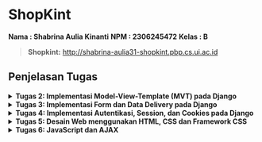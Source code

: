 # ShopKint

**Nama : Shabrina Aulia Kinanti**
**NPM : 2306245472**
**Kelas : B**
> **Shopkint:** http://shabrina-aulia31-shopkint.pbp.cs.ui.ac.id

## **Penjelasan Tugas**
<details>
<summary> <b> Tugas 2: Implementasi Model-View-Template (MVT) pada Django </b> </summary>

## **Checklist Tugas**
* ### Membuat proyek django baru
1. Membuat direktori baru yang bernama shopkint lalu jalankan virtual environment yang ditandai dengan (env)
2. Pada direktori shopkint buat file baru bertama `requirments.txt` dan tambahkan dependencies (komponen atau modul agar perangkat lunaknya berfungsi, termasuk library, framework dan package) yang berisi 

```
django
gunicorn
whitenoise
psycopg2-binary
requests
urllib3
```
3. Intalasi terhadap dependencies dengan `pip install -r requirements.txt`
4. Buat proyek baru dengan tulisan `django-admin startproject shopkint .` di terminal direktori yang tadi
5. Django berhasil dibuat

* ### Membuat aplikasi dengan nama main pada proyek shopkint
1. Membuat repositori baru di github
2. Membuat branch utama baru dengan tulisan `git branch -M main` di terminal direktori
3. Tulis `git remote add origin https://github.com/shabrinaulia/shopkint.git` di terminal untuk menghubungkan repositori lokal dengan repositori di GitHub
4. Lakukan `git push -u origin main.` untuk menyimpan ke github
5. Jalankan perintah python manage.py startapp main di terminal. Folder main akan terbuat sebagai branch dari folder utama
6. Tambahkan main di variabel `INSTALLED_APPS` pada file `setting.py` di direkotori utama

* ### Melakukan routing pada proyek agar dapat menjalankan aplikasi main
1. Membuat file `urls.py` di folder main, lalu isi dengan 
```
from django.urls import path
from main.views import show_main

app_name = `main`

urlpatterns = [
    path(`, show_main, name=`show_main`),
]
```
2. Buka file urls.py pada folder shopkint lalu impor fungsi include dari django.urls
```
from django.contrib import admin
from django.urls import path, include

urlpatterns = [
    path(`, include(`main.urls`)),
]
```

* ### Membuat model pada aplikasi main
1. Pada `models.py` di main saya mengubah attribute dan datatypenya serta limitasi penulisan data typenya sesuai dengan ketentuan tugas
``` 
from django.db import models

class MoodEntry(models.Model):
    name = models.CharField(max_length=255)
    price = models.IntegerField()
    description = models.TextField()
    rating = models.IntegerField()
```
2. Jalankan `python manage.py makemigrations` untuk memberikan migrasi pada model data lalu lakukan `python manage.py migrate` untuk mengaplikasikan perubahan model ke basis data

* ### Membuat sebuah fungsi pada views.py 
1. Tambahkan import render pada file `views.py` di folder main
2. Menambahkan fungsi show_main dibawah impor untuk mengatur permintaan HTTP dan mengembalikan tampilan yang sesuai
3. Isi fungsinya dengan `context` yaitu dictionary yg berisi data
```
from django.shortcuts import render

# Create your views here.
def show_main(request):
    context = {
        `name` : `Liptint`,
        `price`: `600.000`,
        `description`: `NEW Liptint with high formula`,
        `rating` : `4.5/5.0`
    }

    return render(request, "main.html", context)
```
4. Return dengan format `return render(request, "main.html", context)`

* ### Membuat sebuah routing pada urls.py aplikasi main untuk memetakan fungsi yang telah dibuat pada views.py
1. Tulis code di file `urls.py` di folder main
```app_name = 'main'

urlpatterns = [
    path('', show_main, name='show_main'),
]
```
2. Buka file `urls.py` di folder shopkint tambahkan `from django.urls import path, include`
3. Pada variabel urlpatterns isi dengan  `path('', include('main.urls')),`

* ### Melakukan deployment ke PWS terhadap aplikasi yang sudah dibuat sehingga nantinya dapat diakses oleh teman-temanmu melalui Internet.
1. Buat project baru di PWS
2. Pada settings.py di folder shopkint pada variabel `ALLOWED_HOSTS` tambahkan `shabrina-aulia31-shopkint2.pbp.cs.ui.ac.id` 
3. Lakukan `git add, commit, push` ke github
4. Jalankan `git branch -M main`
5. Lalu jalankan `git push pws main:master`
6. Tunggu build lalu selesai

* ### Membuat sebuah README.md yang berisi tautan menuju aplikasi PWS yang sudah di-deploy, serta jawaban dari beberapa pertanyaan berikut.
1. Buat file `README.md` 
2. Masukin link PWS
3. Jawab pertanyaannya

## **Bagan Request Client ke Web Aplikasi Django dan Responnya** 
![Bagan](images/bagan.jpeg)
Ketika Client (Browser/User) mengirimkan permintaan HTTP ke server, server tersebut memprosesnya dengan melakukan pemetaan URL melalui file urls.py. Setelah URL yang diminta ditemukan dan dipetakan, fungsi yang relevan dalam views.py dipanggil sesuai dengan permintaan URL tersebut. Fungsi tersebut kemudian mengembalikan respons HTTP dalam bentuk halaman HTML. Lalu, views.py akan mengambil data yang diperlukan dari models.py, lalu menyajikannya menggunakan template.


## **Fungsi Git dalam Pengembangan Perangkat Lunak**
Git adalah sistem kontrol versi yang digunakan untuk melacak perubahan dalam kode selama pengembangan perangkat lunak. Fungsinya yaitu 
menyimpan versi kode sebelumnya sehingga bisa kembali ke versi sebelumnya jika diperlukan, memungkinkan pengembang bekerja bersama pada
proyek yang sama tanpa konflik melalui fitur branching dan merging, memberikan penyimpanan aman bagi kode di repository, biasanya secara
remote.

## **Alasan Django Dijadikan Permulaan Pembelajaran Pengembangan Perangkat Lunak**
1. banyak fitur bawaan sehingga pengguna tidak perlu mencari atau mengkonfigurasi banyak library eksternal buat mendapatkan fitur" umum.
2. Memudahkan pengelolaan database tanpa perlu menulis SQL secara manual.
3. Memiliki komunitas yang besar dan aktif sehingga mudah untuk mencari bantuan untuk masalah para pengguna.

## **Mengapa Model pada Django Disebut sebagai ORM?**
Model pada Django disebut ORM karena memungkinkan pengembang 
berinteraksi dengan database menggunakan objek Python, bukan 
query SQL langsung. Setiap model merepresentasikan tabel dalam 
database, dan ORM dapat melakukan operasi database seperti query, 
insert, update, dan delete dengan metode python.
</details>

<details>
<summary> <b> Tugas 3: Implementasi Form dan Data Delivery pada Django </b> </summary>

## **Checklist Tugas**
## **Mengapa kita memerlukan data delivery dalam pengimplementasian sebuah platform?**
Data delivery merupakan proses pengiriman data antar berbagai 
komponen sistem, baik antar server, antar aplikasi, maupun antara 
klien dan server. Data delivery menjadi esensial karena tanpa 
proses ini, komunikasi antara komponen-komponen dalam arsitektur 
sistem tidak dapat berlangsung dengan baik. Alasan kita 
memerlukan data delivery adalah:
1. Interoperabilitas: Berbagai layanan dan aplikasi perlu saling 
berbagi data untuk berfungsi dengan baik. Misalnya, API yang 
menghubungkan frontend dengan backend atau aplikasi yang 
berkomunikasi dengan layanan eksternal.
2. Akses Data: Data yang dihasilkan atau diminta oleh pengguna 
perlu dikirimkan dari server ke client atau sebaliknya untuk 
menyediakan informasi yang dibutuhkan, seperti hasil pencarian, 
produk yang ditampilkan, dll.
3. Scalability: Dalam arsitektur microservices, data delivery 
memungkinkan berbagai komponen bekerja secara terpisah dan 
i-host pada server yang berbeda, yang meningkatkan skalabilitas 
aplikasi.
4. Sinkronisasi Data: Data delivery memungkinkan sinkronisasi 
antara database, aplikasi, atau pengguna untuk memastikan data 
yang dilihat atau diubah konsisten di seluruh platform.

## **Manakah yang lebih baik antara XML dan JSON? Mengapa JSON lebih populer dibandingkan XML?**
JSON umumnya dianggap lebih baik dalam konteks pertukaran data ringan, aplikasi web modern, dan API, terutama karena kesederhanaan, kecepatan, dan efisiensinya. XML tetap relevan untuk skenario yang memerlukan struktur data yang lebih kompleks dan validasi data yang ketat. Namun, untuk sebagian besar aplikasi berbasis web dan komunikasi data antara klien dan server, JSON lebih populer dan sering menjadi pilihan utama karena kemudahannya dalam penggunaan dan performa yang lebih cepat.

## **Jelaskan fungsi dari method is_valid() pada form Django dan mengapa kita membutuhkan method tersebut?**
Method `is_valid()` dalam Django digunakan untuk memeriksa apakah data yang dimasukkan ke dalam form sudah valid sesuai dengan aturan yang telah ditetapkan dalam form tersebut. Method ini penting karena memastikan bahwa data yang diterima sesuai dengan tipe dan format yang diharapkan, serta menangani kesalahan input pengguna dengan menyimpan data yang valid di `cleaned_data` dan memberikan pesan kesalahan pada atribut errors jika ada input yang tidak sesuai. Penggunaan `is_valid()` sangat krusial untuk mencegah bug dan error dalam aplikasi, menjaga keamanan dari serangan seperti injection atau XSS, serta memberikan pengalaman pengguna yang lebih baik dengan memberikan umpan balik atas kesalahan input. Validasi ini juga membantu memastikan bahwa hanya data yang valid dan aman yang diproses lebih lanjut oleh aplikasi.

## **Mengapa kita membutuhkan csrf_token saat membuat form di Django? Apa yang dapat terjadi jika kita tidak menambahkan csrf_token pada form Django? Bagaimana hal tersebut dapat dimanfaatkan oleh penyerang?**
`{% csrf_token %}` adalah token yang berfungsi sebagai security. Token ini di-generate secara otomatis oleh Django untuk mencegah serangan berbahaya. Kita membutuhkan `csrf_token` saat membuat form di Django untuk melindungi aplikasi dari serangan Cross-Site Request Forgery (CSRF), di mana penyerang mencoba melakukan tindakan berbahaya atas nama pengguna tanpa sepengetahuan mereka.Jika kita tidak menambahkan `csrf_token`, aplikasi akan rentan terhadap serangan CSRF, memungkinkan penyerang mengirimkan permintaan atas nama pengguna yang telah login, seperti mengubah data atau melakukan transaksi berbahaya, tanpa terdeteksi sebagai tindakan ilegal oleh server. Token ini penting untuk menjaga keamanan dan integritas aplikasi Django.

## **Jelaskan bagaimana cara kamu mengimplementasikan checklist di atas secara step-by-step (bukan hanya sekadar mengikuti tutorial).**
* ### Pembuatan Form dan Validasi dengan is_valid()
1. Buat file baru `forms.py` lalu tambahkan code untuk membuat struktur form product
```
from django.forms import ModelForm
from main.models import ProductEntry

class ProductEntryForm(ModelForm):
    class Meta:
        model = ProductEntry
        fields = ["product_name", "price", "description", "rating"]
```
2. Pada file `views.py` di folder main tambahkan 
```
from django.shortcuts import render, redirect
from main.forms import ProductEntryForm
from main.models import ProductEntry
```
lalu buat fungsi baru bernama `create_product_entry` yang menerima request, tambahkan code ini 
```
def create_product_entry(request):
    form = MoodEntryForm(request.POST or None)

    if form.is_valid() and request.method == "POST":
        form.save()
        return redirect('main:show_main')

    context = {'form': form}
    return render(request, "create_product_entry.html", context)
```
3. Sesuaikan fungsi `show_main` di `views.py` menjadi
```
def show_main(request):
    mood_entries = MoodEntry.objects.all()
    context = {
        'name': 'Shabrina Aulia Kinanti',
        'npm' : '2306245472',
        'class': 'PBP B',
        'mood_entries': mood_entries
    }

    return render(request, "main.html", context)
```
4. Pada file `urls.py` saya menambahkan `from main.views import show_main, create_product_entry` lalu menambahkan path url di file `urls.py` bagian urlpatterns `path('create-product-entry', create_product_entry, name='create_product_entry'),`
5. Buat file HTML di bagian folder templates dengan nama `create_product_entry.html` berisi
```
{% extends 'base.html' %} 
{% block content %}
<h1>Add New Product Entry</h1>

<form method="POST">
  {% csrf_token %}
  <table>
    {{ form.as_table }}
    <tr>
      <td></td>
      <td>
        <input type="submit" value="Add New Product" />
      </td>
    </tr>
  </table>
</form>

{% endblock %}
```
6. Tambahkan code dibawah ini pada `main.html`serta tombol "Add New Product Entry" yang akan balik ke halaman form
```
{% if not product_entries %}
<p>Belum ada data mengenai produk yang dijual.</p>
{% else %}
<table>
  <tr>
    <th>Product Name</th>
    <th>Price</th>
    <th>Description</th>
    <th>Rating</th>
  </tr>

  {% comment %} Berikut cara memperlihatkan data produk di bawah baris ini 
  {% endcomment %} 
  {% for product_entry in product_entries %}
  <tr>
    <td>{{product_entry.product_name}}</td>
    <td>{{product_entry.price}}</td>
    <td>{{product_entry.description}}</td>
    <td>{{product_entry.rating}}</td>
  </tr>
  {% endfor %}
</table>
{% endif %}

<br />

<a href="{% url 'main:create_product_entry' %}">
  <button>Add New Product</button>
</a>
{% endblock content %}
```

* ### Menambahkan 4 fungsi views baru untuk melihat objek yang sudah ditambahkan dalam format XML, JSON, XML by ID, dan JSON by ID.
Menagembalikan Data dalam Bentuk XML dan JSOON
1. Buka file `views.py` lalu tambahkan
```
from django.http import HttpResponse
from django.core import serializers
```
2. Menambahkan fungsi `show_xml` yang akan mengembalikan `HttpResponse` berisi data yang sudah menjadi XML
```
def show_xml(request):
    data = ProductEntry.objects.all()
    return HttpResponse(serializers.serialize("xml", data), content_type="application/xml")
```
Lalu tambahkan fungsi `show_json` yang akan mengembalikan
`HttpResponse` berisi data yang sudah menjadi JSON
```
def show_json(request):
    data = ProductEntry.objects.all()
    return HttpResponse(serializers.serialize("json", data), content_type="application/json")
```

Mengembalikan Data dalam Bentuk XML dan JSON Berdasarkan ID
1. Pada file `views.py` tambahkan fungsi `show_xml_by_id`yang akan mengembalikan `HttpResponse` berisi data yang sudah menjadi XML berdasarkan ID
```
def show_xml_by_id(request, id):
    data = ProductEntry.objects.filter(pk=id)
    return HttpResponse(serializers.serialize("xml", data), content_type="application/xml")
```
Lalu tambahkan fungsi `show_json_by_id`yang akan mengembalikan `HttpResponse` berisi data yang sudah menjadi JSON berdasarkan ID
```
def show_json_by_id(request, id):
    data = ProductEntry.objects.filter(pk=id)
    return HttpResponse(serializers.serialize("json", data), content_type="application/json")
```
* ### Membuat Routing URL pada Masing-Masing Views yang Telah Ditambahkan
1. Membuat routing URL setiap path di dalam `urlpatterns` menghubungkan URL yang spesifik dengan fungsi view tertentu sehingga bisa ditampilkan dalam format yang diminta (XML atau JSON) di `urls.py` yang berisi :
```
from django.urls import path
from main.views import show_main, create_product_entry, show_xml, show_json, show_xml_by_id, show_json_by_id

app_name = 'main'

urlpatterns = [
    path('', show_main, name='show_main'),
    path('create-product-entry', create_product_entry, name='create_product_entry'),
    path('xml/', show_xml, name='show_xml'),
    path('json/', show_json, name='show_json'),
    path('xml/<str:id>/', show_xml_by_id, name='show_xml_by_id'),
    path('json/<str:id>/', show_json_by_id, name='show_json_by_id'),
]
```
2. Jalanakan proyek dengan `python manage.py runserver` lalu buka `http://localhost:8000/xml/[id]/` atau json untuk melihat proyek yang sudah dibuat

## **Screenshot Hasil Akses URL pada Postman** 
1. XML
![xml](images/xml.png)
2. JSON
![json](images/json.png)
3. XML by ID
![xml](images/xml[id].png)
4. JSON by ID
![json](images/json[id].png)

</details>

<details>
<summary> <b> Tugas 4: Implementasi Autentikasi, Session, dan Cookies pada Django </b> </summary>

## **Checklist Tugas**
## **Apa perbedaan antara HttpResponseRedirect() dan redirect()**
HttpResponseRedirect() adalah sebuah kelas yang digunakan untuk melakukan redirect secara manual ke URL tertentu. redirect() adalah shortcut yang lebih mudah digunakan, karena bisa menerima URL, nama view, atau objek sebagai argumen.

## **Jelaskan cara kerja penghubungan model Product dengan User!**
Model Product memiliki ForeignKey yang menghubungkannya dengan model User, memungkinkan setiap produk untuk dimiliki oleh satu pengguna. Dengan ini, produk bisa ditautkan secara spesifik kepada pengguna yang terdaftar di aplikasi.

## **Apa perbedaan antara authentication dan authorization, apakah yang dilakukan saat pengguna login? Jelaskan bagaimana Django mengimplementasikan kedua konsep tersebut.**
Authentication adalah proses memverifikasi identitas pengguna (contohnya, memeriksa apakah username dan password benar). Authorization adalah proses menentukan apakah pengguna yang sudah di-authenticate memiliki izin untuk mengakses sumber daya tertentu. Saat pengguna login, yang dilakukan adalah authentication, yaitu memastikan pengguna terdaftar dengan kredensial yang benar. Django menggunakan middleware untuk mengelola session dan cookies guna mengingat status login pengguna.

## **Bagaimana Django mengingat pengguna yang telah login? Jelaskan kegunaan lain dari cookies dan apakah semua cookies aman digunakan?**
Django mengingat pengguna yang telah login menggunakan session framework, dengan menyimpan session ID unik sebagai cookie di browser pengguna. Cookies juga digunakan untuk menyimpan preferensi pengguna dan melacak aktivitas mereka. Untuk menjaga keamanan, cookies sebaiknya diberi flag HttpOnly dan secure agar tidak mudah diakses oleh skrip atau koneksi yang tidak aman. Penggunaan cookies secara default dapat aman jika developer mengikuti praktik terbaik. Namun, pengunaan cookie juga tetap memilki risiko potensial seperti :
1. Cross-Site Scripting (XSS): Serangan XSS dapat memungkinkan pencurian cookies dari pengguna jika tidak ada validasi input yang baik.
2. Cross-Site Request Forgery (CSRF): Serangan CSRF dapat memungkinkan pihak ketiga untuk membuat request yang berbahaya atas nama pengguna. Django sudah menyertakan perlindungan CSRF secara default.
3. Session Hijacking: Jika cookie tidak dienkripsi dengan baik, sesi pengguna bisa dicuri oleh pihak ketiga.

## **Jelaskan bagaimana cara kamu mengimplementasikan checklist di atas secara step-by-step (bukan hanya sekadar mengikuti tutorial)**
* ### Mengimplementasikan fungsi registrasi, login, dan logout
1. Tambahkan import `UserCreationForm` dan `messages` pada file `views.py` di folder main
```
from django.contrib.auth.forms import UserCreationForm
from django.contrib import messages
```
2. Tambahkan fungsi `register` masih di file yang sama 
```
def register(request):
    form = UserCreationForm()

    if request.method == "POST":
        form = UserCreationForm(request.POST)
        if form.is_valid():
            form.save()
            messages.success(request, 'Your account has been successfully created!')
            return redirect('main:login')
    context = {'form':form}
    return render(request, 'register.html', context)
```
3. Membuat file baru bernama `register.html` di folder main bagian templates yang berisikan
```
def register(request):
    form = UserCreationForm()

    if request.method == "POST":
        form = UserCreationForm(request.POST)
        if form.is_valid():
            form.save()
            messages.success(request, 'Your account has been successfully created!')
            return redirect('main:login')
    context = {'form':form}
    return render(request, 'register.html', context)
```
4. Menambahkan import fungsi register dan juga path urlnya di file `urls.py`
```
from main.views import register
...
 urlpatterns = [
     ...
     path('register/', register, name='register'),
 ]
```

**login**
5. Saya membuat view login_user di `views.py` menggunakan AuthenticationForm dan metode authenticate serta login dari Django
```
from django.contrib.auth.forms import UserCreationForm, AuthenticationForm
from django.contrib.auth import authenticate, login

def login_user(request):
    if request.method == 'POST':
        form = AuthenticationForm(data=request.POST)
        if form.is_valid():
            user = form.get_user()
            login(request, user)
            return redirect('main:show_main')
    else:
        form = AuthenticationForm()
    context = {'form': form}
    return render(request, 'login.html', context)
```
6. Membuat file `login.html` di folder main/templates berisi 
```
{% extends 'base.html' %}

{% block meta %}
<title>Login</title>
{% endblock meta %}

{% block content %}
<div class="login">
  <h1>Login</h1>

  <form method="POST" action="">
    {% csrf_token %}
    <table>
      {{ form.as_table }}
      <tr>
        <td></td>
        <td><input class="btn login_btn" type="submit" value="Login" /></td>
      </tr>
    </table>
  </form>

  {% if messages %}
  <ul>
    {% for message in messages %}
    <li>{{ message }}</li>
    {% endfor %}
  </ul>
  {% endif %} Don't have an account yet?
  <a href="{% url 'main:register' %}">Register Now</a>
</div>

{% endblock content %}
```
7. Menambahkan import di file `urls.py` seperti `from main.views import login_user` dan menambahkan path nya dalam `urlpatterns` serperti `path('login/', login_user, name='login'),`

**logout**
8. Menambahkan import `logout` di `views.py` dengan fungsi logout `from django.contrib.auth import logout` lalu tambahkan fungsi 
``` 
def logout_user(request):
    logout(request)
    return redirect('main:login')
```
9. Tambahkan potongan kode di file `main.html`
```
<a href="{% url 'main:logout' %}">
  <button>Logout</button>
</a>
```
10. Menambahkan import di file `urls.py` seperti `from main.views import logout_user` dan menambahkan path nya dalam `urlpatterns` serperti `path('logout/', logout_user, name='logout'),`

* ### Menghubungkan model Product dengan User
1. Buka file `models.py` terus tambahkan import code `from django.contrib.auth.models import User` llau di class `ProductEntry` tambahin `user = models.ForeignKey(User, on_delete=models.CASCADE)`
2. Lalu tambahkan code ini di fungsi `create_product_entry` di file `views.py`
```
def create_mood_entry(request):
    form = MoodEntryForm(request.POST or None)

    if form.is_valid() and request.method == "POST":
        mood_entry = form.save(commit=False)
        mood_entry.user = request.user
        mood_entry.save()
        return redirect('main:show_main')

    context = {'form': form}
    return render(request, "create_mood_entry.html", context)
```
3. Ubah value dr `product_entries` dan `context` di fungsi `shoe_main` lalu nanti di migrate
```
def show_main(request):
    product_entries = ProductEntry.objects.filter(user=request.user)

    context = {
         'name': request.user.username,
    }
```
4. Lalu seetelah itu tamabahin import os di `settings.py`trs ganti variabel debug nya jadi 
```
PRODUCTION = os.getenv("PRODUCTION", False)
DEBUG = not PRODUCTION
```

* ### Pengelolaan Sesi dengan Cookies
1. Setelah login, saya menambahkan cookie last_login untuk menyimpan data waktu terakhir login. Pada file `views.py` bagian login_user, saya mengubah response untuk menyertakan cookie
```
from django.http import HttpResponseRedirect
import datetime

def login_user(request):
    if request.method == 'POST':
        form = AuthenticationForm(data=request.POST)
        if form.is_valid():
            user = form.get_user()
            login(request, user)
            response = HttpResponseRedirect(reverse("main:show_main"))
            response.set_cookie('last_login', str(datetime.datetime.now()))
            return response
    else:
        form = AuthenticationForm()
    return render(request, 'login.html', {'form': form})
```
2. Di file `views.py` pada bagian `show_main`, saya menambahkan context untuk menampilkan last_login dari cookies
```
def show_main(request):
    context = {
        'name': request.user.username,
        'last_login': request.COOKIES.get('last_login', 'Unknown')
    }
    return render(request, 'main.html', context)
```

* ### Keamanan Cookies
1. Saya memastikan bahwa cookie disetel dengan atribut `HttpOnly` dan `Secure` jika menggunakan HTTPS
```
response.set_cookie('last_login', str(datetime.datetime.now()), httponly=True, secure=True)
```
2. Lalu mengecek untuk memastikan cookie tidak dapat diakses oleh JavaScript dan hanya dikirim melalui koneksi HTTPS.

</details>

<details>
<summary> <b> Tugas 5: Desain Web menggunakan HTML, CSS dan Framework CSS </b> </summary>

## **Jika terdapat beberapa CSS selector untuk suatu elemen HTML, jelaskan urutan prioritas pengambilan CSS selector tersebut!**
1. Inline Style (prioritas tertinggi): CSS yang ditulis langsung pada atribut style di elemen HTML. Contoh : `<p style="color: red;">Teks ini berwarna merah.</p>`
2. ID Selector: Selector yang menggunakan ID dari elemen. Contoh: `#main { color: blue; }`
3. Class Selector, Attribute Selector, dan Pseudo-Class Selector: Selector yang menggunakan class, atribut, atau pseudo-class seperti :hover. Contoh: 
```
.text { font-size: 16px; }
[type="text"] { color: green; }
p:hover { font-weight: bold; }
```
4. Element Selector dan Pseudo-Element Selector: Selector yang hanya menggunakan tag HTML seperti <p>, <div>, atau pseudo-element seperti ::before. Contoh: `p { margin: 20px; }`

## **Mengapa responsive design menjadi konsep yang penting dalam pengembangan aplikasi web? Berikan contoh aplikasi yang sudah dan belum menerapkan responsive design!**
Responsive design adalah konsep dalam pengembangan web yang memastikan bahwa tampilan dan layout situs web dapat menyesuaikan dengan baik pada berbagai ukuran layar dan perangkat, mulai dari desktop hingga perangkat mobile. Responsive design penting karena:
1. Pengalaman Pengguna (User Experience): Pengguna dapat melihat dan mengakses konten dengan nyaman tanpa perlu zoom in/out atau scroll ke samping.
2. SEO (Search Engine Optimization): Google dan mesin pencari lain memprioritaskan situs web yang responsif karena mereka memberikan pengalaman pengguna yang lebih baik.
3. Aksesibilitas: Situs web dapat diakses di berbagai perangkat seperti smartphone, tablet, dan komputer, sehingga meningkatkan jangkauan pengunjung.

Aplikasi yang menerapkan responsive design :
- Google.com: Memiliki tampilan yang konsisten dan mudah digunakan pada semua ukuran layar.
- Medium.com: Mengatur tata letak teks dan gambar agar nyaman dibaca baik di layar kecil maupun besar.

Aplikasi yang belum menerapkan responsive design :
- ZARA : website ZARA sering kali dikritik karena navigasi yang rumit dan tidak intuitif, terutama pada perangkat mobile.
- eBay : Teks dan elemen UI terkadang terlihat terlalu kecil, dan beberapa tombol tidak berfungsi dengan baik di layar kecil​

## **Jelaskan perbedaan antara margin, border, dan padding, serta cara untuk mengimplementasikan ketiga hal tersebut!**
1. Margin: Jarak antara elemen dengan elemen di sekitarnya. Margin berfungsi untuk memberi ruang di luar border elemen tersebut
```
.element {
  margin: 20px; /* Menambahkan jarak 20px di luar elemen */
}
```
2. Border: Garis tepi yang mengelilingi elemen. Border memisahkan padding dan margin dari elemen.
```
.element {
  border: 2px solid black; /* Border tebal 2px berwarna hitam */
}
```
3. Padding: Ruang di dalam elemen, antara konten (teks/gambar) dan border elemen.
```
.element {
  padding: 15px; /* Menambahkan ruang 15px di dalam elemen */
}
```
**Contoh Implementasi Margin, Border, dan Padding**
```
<div style="margin: 20px; border: 2px solid black; padding: 15px;">
  Ini adalah contoh elemen dengan margin, border, dan padding.
</div>
```

## **Jelaskan konsep flex box dan grid layout beserta kegunaannya!**
- Flexbox adalah model layout satu dimensi (searah horizontal atau vertikal) yang memungkinkan Anda mengatur tata letak dan distribusi elemen di dalam container dengan fleksibel. Flexbox memudahkan pengaturan alignment (perataan), direction (arah), dan spacing (jarak antar elemen). Kegunaan Flexbox ideal untuk membuat layout yang fleksibel dan responsif seperti navbar, form, atau elemen grid sederhana. Contoh implementasi :
```
.container {
  display: flex;
  justify-content: space-between;
}
```

- Grid Layout adalah model layout dua dimensi yang memungkinkan Anda untuk membagi halaman menjadi kolom dan baris. Grid layout lebih cocok untuk membuat layout yang kompleks seperti dashboard atau halaman dengan beberapa section. Kegunaan Grid layout memungkinkan untuk pengaturan yang lebih kompleks dan terstruktur, seperti layout magazine atau layout card. Contoh implementasi :
```
.grid-container {
  display: grid;
  grid-template-columns: 1fr 2fr 1fr;
  gap: 20px;
}
```

## **Jelaskan bagaimana cara kamu mengimplementasikan checklist di atas secara step-by-step (bukan hanya sekadar mengikuti tutorial)!**
* ### Implementasi fungsi menghapus dan mengedit
1. Tambahkan code dibawah ini di file `views.py`
```
def edit_mood(request, id):
    # Get mood entry berdasarkan id
    mood = MoodEntry.objects.get(pk = id)

    # Set mood entry sebagai instance dari form
    form = MoodEntryForm(request.POST or None, instance=mood)

    if form.is_valid() and request.method == "POST":
        # Simpan form dan kembali ke halaman awal
        form.save()
        return HttpResponseRedirect(reverse('main:show_main'))

    context = {'form': form}
    return render(request, "edit_mood.html", context)
```
2. Buat file baru di main/templates bernama `edit_product.html` lalau isi dengan code dibawah
```
{% extends 'base.html' %}

{% load static %}

{% block content %}

<h1>Edit Mood</h1>

<form method="POST">
    {% csrf_token %}
    <table>
        {{ form.as_table }}
        <tr>
            <td></td>
            <td>
                <input type="submit" value="Edit Mood"/>
            </td>
        </tr>
    </table>
</form>

{% endblock %}
```
3. Import `edit_mood` di `urls.py` jangan lupa juga untuk menambahkan pathnya
**hapus**
1. Tambahkan fungsi `delete_mood` di `views.py`
```
def delete_mood(request, id):
    # Get mood berdasarkan id
    mood = MoodEntry.objects.get(pk = id)
    # Hapus mood
    mood.delete()
    # Kembali ke halaman awal
    return HttpResponseRedirect(reverse('main:show_main'))
```
2. Import `delet_mood` dan tambahkan path url nya juga 
3. Di `main.html` tambahkan button yang bisa mengedit dan menghapusnya
```
...
<tr>
    ...
    <td>
        <a href="{% url 'main:edit_mood' mood_entry.pk %}">
            <button>
                Edit
            </button>
        </a>
    </td>
    <td>
        <a href="{% url 'main:delete_mood' mood_entry.pk %}">
            <button>
                Delete
            </button>
        </a>
    </td>
</tr>
```

* ### Kustomisasi halaman login, register dan tambah product
1. Saya menggunkan tailwind sehingga tambahin dulu tailwind ke aplikasinya di base.html
```
<head>
{% block meta %}
    <meta charset="UTF-8" />
    <meta name="viewport" content="width=device-width, initial-scale=1">
{% endblock meta %}
<script src="https://cdn.tailwindcss.com">
</script>
</head>
```
2. Membuat file `login.html` untuk melakukan stylingnya
```
{% extends 'base.html' %}
{% load static %}

{% block meta %}
<title>Login</title>
{% endblock meta %}

{% block content %}
<!-- Container Utama dengan Background dan Flexbox -->
<div class="min-h-screen flex items-center justify-center w-screen bg-gradient-to-r from-[#EFE9E1] to-[#AC9C8D] relative">
  <!-- Bagian Kiri: Form Login -->
  <div class="flex flex-col justify-center items-center p-8 bg-white shadow-lg rounded-lg z-10 max-w-md w-full">
    <h2 class="mt-2 mb-4 text-3xl font-extrabold text-gray-800">
      Login to your account
    </h2>
    <form class="mt-8 space-y-6 w-full" method="POST" action="">
      {% csrf_token %}
      <div class="space-y-4">
        <div>
          <label for="username" class="sr-only">Username</label>
          <input id="username" name="username" type="text" required class="appearance-none block w-full px-3 py-2 border border-gray-300 placeholder-gray-400 text-gray-800 rounded-md focus:outline-none focus:ring-2 focus:ring-[#322D29] focus:border-transparent" placeholder="Username">
        </div>
        <div>
          <label for="password" class="sr-only">Password</label>
          <input id="password" name="password" type="password" required class="appearance-none block w-full px-3 py-2 border border-gray-300 placeholder-gray-400 text-gray-800 rounded-md focus:outline-none focus:ring-2 focus:ring-[#322D29] focus:border-transparent" placeholder="Password">
        </div>
      </div>
      <!-- Tombol Login -->
      <div>
        <button type="submit" class="w-full flex justify-center py-2 px-4 border border-transparent text-sm font-medium rounded-md text-white bg-[#72383D] hover:bg-[#AC9C8D] focus:outline-none focus:ring-2 focus:ring-offset-2 focus:ring-[#322D29] transition duration-150 ease-in-out">
          Sign in
        </button>
      </div>
    </form>
    <!-- Pesan Kesalahan -->
    {% if messages %}
    <div class="mt-4 w-full">
      {% for message in messages %}
      <div class="p-4 rounded-md {{ message.tags }} bg-red-100 border border-red-400 text-red-700">
        <span class="block sm:inline">{{ message }}</span>
      </div>
      {% endfor %}
    </div>
    {% endif %}
    <!-- Link ke Register -->
    <div class="text-center mt-4">
      <p class="text-sm text-[#322D29]">
        Don't have an account yet?
        <a href="{% url 'main:register' %}" class="font-medium text-[#72383D] hover:text-[#AC9C8D]">
          Register Now
        </a>
      </p>
    </div>
  </div>
  
  <!-- Bagian Kanan: Background Gambar -->
  <div class="hidden md:block md:w-1/2 h-screen absolute right-0 top-0">
    <img src="{% static 'images/bg-login.png' %}" alt="bg-login" class="w-full h-full object-cover rounded-l-lg shadow-lg">
  </div>
</div>
{% endblock content %}
```
3. Untuk register juga sama membuat file baru bernama `register.html` di main/templates/ Setelah pengguna berhasil mendaftar, redirect ke halaman login.
4. Menambah product pertama-tama desain form untuk menambah produk agar terlihat lebih menarik, Tambahkan input untuk meng-upload gambar produk dan pastikan tampil di preview sebelum disimpan.

* ### Kustomisasi Halaman Daftar Produk
1. Ubah tampilan daftar produk menggunakan card untuk setiap produk. Setiap card harus memiliki:
Gambar produk
Nama produk
Deskripsi produk
Dua tombol untuk edit dan delete produk.
2. Jika tidak ada produk, tampilkan pesan yang menyatakan bahwa tidak ada produk yang terdaftar dan sertakan gambar sedih (misalnya, icon).
3. Memastikan semua elemen dapat menyesuaikan ukuran layar, baik di desktop maupun mobile.

* ### Membuat dua button untuk mengedit dan menghapus
1. Menambahkan dua button
```
<div class="flex space-x-2">
  <a href="{% url 'main:edit_product' product_entry.pk %}" class="w-full text-center bg-[#72383D] hover:bg-[#AC9C8B] text-white py-1 px-2 rounded-md transition duration-200 text-xs"> <!-- Kurangi padding tombol -->
      Edit
  </a>
  <a href="{% url 'main:delete_product' product_entry.pk %}" class="w-full text-center bg-red-500 hover:bg-red-600 text-white py-1 px-2 rounded-md transition duration-200 text-xs"> <!-- Kurangi padding tombol -->
      Delete
  </a>
</div>
```

* ### Membuat Navigation Bar
1. Membuat navigation bar yang responsif untuk desktop dan juga mobile
```
{% load static %}

<!-- Navbar Utama: Gabungan Logo, Search Bar, Menu Items, Welcome, dan Logout -->
<nav class="bg-white shadow-md fixed top-0 left-0 z-40 w-screen border-b border-gray-200">
    <div class="max-w-7xl mx-auto px-4 sm:px-6 lg:px-8">
        <div class="flex items-center justify-between h-16">
            <!-- Logo -->
            <div class="flex items-center">
                <a href="#">
                    <img src="{% static 'images/shopkint-logo.png' %}" alt="Shopkint Logo" class="h-14 w-auto">
                </a>
            </div>
            <!-- Search Bar -->
            <div class="hidden md:block flex-grow mx-4">
                <div class="relative">
                    <input type="text" placeholder="Search..." class="w-full bg-gray-100 border border-gray-300 rounded-md py-2 px-4 focus:outline-none focus:ring-2 focus:ring-[#72383D] focus:border-transparent">
                    <span class="absolute inset-y-0 right-0 flex items-center pr-3">
                        <svg class="h-5 w-5 text-gray-400" fill="none" stroke-linecap="round" stroke-linejoin="round" stroke-width="2" viewBox="0 0 24 24" stroke="currentColor">
                            <path d="M21 21l-4.35-4.35m0 0A7.5 7.5 0 1116.5 3.5a7.5 7.5 0 010 15z"></path>
                        </svg>
                    </span>
                </div>
            </div>
            <!-- Menu Items -->
            <div class="hidden md:flex items-center space-x-8">
                <a href="{% url 'main:show_main' %}" class="text-gray-600 hover:text-[#72383D] px-3 py-2 text-sm font-medium">Home</a>
                <a href="{% url 'main:show_main' %}" class="text-gray-600 hover:text-[#72383D] px-3 py-2 text-sm font-medium">Products</a>
                <a href="{% url 'main:show_main' %}" class="text-gray-600 hover:text-[#72383D] px-3 py-2 text-sm font-medium">Brands</a>
                <a href="{% url 'main:show_main' %}" class="text-gray-600 hover:text-[#72383D] px-3 py-2 text-sm font-medium">Categories</a>
            </div>
            <!-- Welcome Message and Logout for Desktop -->
            <div class="hidden md:flex items-center space-x-8 ml-16"> <!-- Menambahkan margin left (ml-16) untuk jarak antara Categories dan Welcome -->
                <span class="text-gray-600 flex items-center">Welcome, <span class="font-semibold text-[#72383D] ml-2">{{ user.username }}</span></span>
                <a href="{% url 'main:logout' %}" class="text-center text-[#7E102C] border border-[#7E102C] hover:bg-[#7E102C] hover:text-white rounded-md px-4 py-2 text-sm font-medium">
                    Logout
                </a>
            </div>
            <!-- Hamburger menu button for Mobile -->
            <div class="md:hidden flex items-center">
                <button class="mobile-menu-button focus:outline-none">
                    <svg class="w-6 h-6 text-gray-500" fill="none" stroke-linecap="round" stroke-linejoin="round" stroke-width="2" viewBox="0 0 24 24" stroke="currentColor">
                        <path d="M4 6h16M4 12h16M4 18h16"></path>
                    </svg>
                </button>
            </div>
        </div>
    </div>
</nav>

<!-- Mobile Menu yang muncul ketika Hamburger ditekan -->
<div class="mobile-menu hidden md:hidden px-4 w-full bg-white border-t border-gray-200 fixed top-16 shadow-lg z-40 h-auto max-h-[70vh] overflow-y-auto">
    <div class="pt-2 pb-3 space-y-1 mx-auto">
        <a href="#" class="block text-gray-600 px-3 py-2 rounded-md text-base font-medium hover:bg-gray-100">Home</a>
        <a href="#" class="block text-gray-600 px-3 py-2 rounded-md text-base font-medium hover:bg-gray-100">Products</a>
        <a href="#" class="block text-gray-600 px-3 py-2 rounded-md text-base font-medium hover:bg-gray-100">Brands</a>
        <a href="#" class="block text-gray-600 px-3 py-2 rounded-md text-base font-medium hover:bg-gray-100">Categories</a>
        <!-- Welcome Message and Logout for Mobile -->
        <div class="mt-4 border-t border-gray-200 pt-4">
            <span class="block text-gray-600">Welcome, <span class="font-semibold" style="color: #7E102C;">{{ user.username }}</span></span>
            <a href="{% url 'main:logout' %}" class="block text-center text-[#7E102C] border border-[#7E102C] hover:bg-[#7E102C] hover:text-white rounded-md px-4 py-2 text-sm font-medium mt-4">
                Logout
            </a>
        </div>
    </div>
</div>

<!-- Script untuk Toggle Menu Mobile -->
<script>
    // Toggle Mobile Menu
    const btn = document.querySelector("button.mobile-menu-button");
    const menu = document.querySelector(".mobile-menu");

    btn.addEventListener("click", () => {
        menu.classList.toggle("hidden");
    });
</script>
```

</details>

<details>
<summary> <b> Tugas 6: JavaScript dan AJAX </b> </summary>

## **Jelaskan manfaat dari penggunaan JavaScript dalam pengembangan aplikasi web!**
1. Interaktivitas dinamis: Memungkinkan perubahan konten tanpa reload.
2. AJAX: Mendukung pengambilan dan pengiriman data tanpa memuat ulang halaman.
3. Validasi input di frontend: Mengurangi kesalahan input sebelum data dikirim ke server.
4. Integrasi API: Menghubungkan aplikasi dengan layanan eksternal.

## **Jelaskan fungsi dari penggunaan await ketika kita menggunakan fetch()! Apa yang akan terjadi jika kita tidak menggunakan await?**
await digunakan untuk menunggu hasil dari operasi asynchronous seperti fetch() sebelum melanjutkan ke eksekusi kode berikutnya. fetch() mengembalikan sebuah promise yang mewakili operasi jaringan (HTTP request), dan await memastikan bahwa kita mendapatkan hasil dari promise tersebut (entah itu respons atau error) sebelum melanjutkan kode. Jika await tidak digunakan, JavaScript akan melanjutkan eksekusi kode berikutnya tanpa menunggu hasil dari fetch(). Akibatnya, variabel yang diharapkan berisi respons dari fetch() hanya akan berupa promise yang belum diselesaikan (pending), dan jika kita mencoba menggunakan datanya, bisa menyebabkan error atau output yang tidak diinginkan.

## **Mengapa kita perlu menggunakan decorator csrf_exempt pada view yang akan digunakan untuk AJAX POST?**
csrf_exempt digunakan untuk menonaktifkan validasi CSRF di view tertentu, seperti pada permintaan POST AJAX, yang mungkin tidak menyertakan CSRF token. Jika tidak digunakan, permintaan POST tanpa token ini akan ditolak oleh server untuk alasan keamanan.

## **Pada tutorial PBP minggu ini, pembersihan data input pengguna dilakukan di belakang (backend) juga. Mengapa hal tersebut tidak dilakukan di frontend saja?**
Pembersihan data di backend tetap diperlukan karena:
1. Keamanan: Mencegah manipulasi data oleh pengguna dan melindungi dari serangan seperti SQL Injection dan XSS.
2. Integritas Data: Backend memastikan data sesuai aturan dan konsisten.
3. Akses Non-browser: API atau aplikasi eksternal juga bisa mengirimkan data, jadi backend harus tetap memvalidasi.
4. Lapisan Perlindungan: Backend jadi perlindungan terakhir jika validasi frontend gagal.
Pembersihan data tidak cukup dilakukan di frontend saja karena frontend bisa dimanipulasi oleh pengguna, misalnya dengan menonaktifkan JavaScript atau memodifikasi validasi. Ini membuat input tidak aman dan rentan terhadap serangan seperti SQL Injection atau XSS, yang hanya bisa ditangani di backend. Selain itu, data bisa datang dari aplikasi non-browser atau API, sehingga validasi frontend tidak relevan. Backend selalu menjadi lapisan terakhir yang dapat dipercaya untuk memastikan semua data yang diterima valid dan sesuai aturan.

## **Jelaskan bagaimana cara kamu mengimplementasikan checklist di atas secara step-by-step (bukan hanya sekadar mengikuti tutorial)!**
* ### Membuat Fungsi untuk Menambahkan Produk dengan AJAX
1. Pada file `views.py` tambahkan code berikut ini 
```
@csrf_exempt
@require_POST
def add_product_entry_ajax(request):
    product_name = strip_tags(request.POST.get("product_name"))
    price = strip_tags(request.POST.get("price"))
    description = request.POST.get("description")
    rating = request.POST.get("rating")

    # Ambil gambar dari request.FILES
    image = request.FILES.get("image")
    user = request.user

    # Simpan entri produk baru
    new_product = ProductEntry(
        product_name=product_name,
        price=price,
        description=description,
        rating=rating,
        image=image,  # Gambar dari request.FILES
        user=user
    )
    new_product.save()

    # Kirim response dalam bentuk JSON yang bisa digunakan oleh JavaScript
    response_data = {
        "product_name": new_product.product_name,
        "price": new_product.price,
        "description": new_product.description,
        "rating": new_product.rating,
        "image": new_product.image.url if new_product.image else None  # URL gambar
    }

    return HttpResponse(b"CREATED", status=201)
```
2. Jangan lupa untuk merouting fungsi tersebut di `urls.py`
```
from main.views import ..., add_product_entry_ajax
urlpatterns = [
    ...
    path('create-product-entry-ajax', add_product_entry_ajax, name='add_product_entry_ajax'),
]
```

* ### Menampilkan Data Mood Entry dengan fetch() API
1. Mengubah baris pertama show_json dan show_xml di `views.py` menjadi 
```
data = Productntry.objects.filter(user=request.user)
```
2. Menambhakan implementasi modal pada `main.html`
```
 async function getProductEntries(){
      return fetch("{% url 'main:show_json' %}").then((res) => res.json())
    }

    async function refreshProductEntries() {
        document.getElementById("product_entry_cards").innerHTML = "";
        document.getElementById("product_entry_cards").className = "";
        const productEntries = await getProductEntries();
        let htmlString = "";
        let classNameString = "";

        if (productEntries.length === 0) {
            classNameString = "flex flex-col items-center justify-center min-h-[24rem] p-6";
            htmlString = `
                <div class="text-center">
                    <img src="{% static 'images/cart-empty.png' %}" alt="No Products" class="mx-auto mb-5 w-1/6">
                    <p class="text-gray-500 text-lg">There are no products on ShopKint</p>
                </div>`;
        } else {
            classNameString = "grid grid-cols-1 md:grid-cols-2 lg:grid-cols-3 gap-4"; // Grid layout
            productEntries.forEach((item) => {
                const product_name = DOMPurify.sanitize(item.fields.product_name);
                const price = DOMPurify.sanitize(item.fields.price);
                const description = DOMPurify.sanitize(item.fields.description);
                const rating = item.fields.rating;
                const image = item.fields.image ? `<img src="../../media/${item.fields.image}" alt="${product_name}" class="object-contain max-h-full max-w-full"> ` : `<span class="text-gray-500">No Image Available</span>`;
                htmlString += `
                <!-- Product Card -->
                <div class="bg-white border rounded-lg shadow-md overflow-hidden hover:shadow-lg transition-shadow duration-300 p-4">
                    <!-- Product Image -->
                    <div class="h-36 bg-gray-100 flex items-center justify-center overflow-hidden mb-2">
                        ${image}
                    </div>
                    <!-- Product Information -->
                    <div class="p-2">
                        <div class="flex justify-between items-center mb-1">
                            <h3 class="text-base font-bold text-gray-800">${product_name}</h3>
                            <span class="text-base text-[#72383D] font-semibold">$${price}</span>
                        </div>
                        <p class="text-sm text-gray-500 mb-1">${description}</p>
                        
                        <!-- Product Rating -->
                        <div class="flex items-center mb-2">
                            <span class="flex items-center text-yellow-500">
                                ${[...Array(rating)].map(() => `
                                <svg class="w-3 h-3" xmlns="http://www.w3.org/2000/svg" viewBox="0 0 20 20" fill="currentColor">
                                    <path d="M9.049 2.927c.3-.921 1.603-.921 1.902 0l1.2 3.674a1 1 0 00.95.69h3.862c.969 0 1.371 1.24.588 1.81l-3.122 2.223a1 1 0 00-.364 1.118l1.2 3.674c.3.921-.755 1.688-1.54 1.118l-3.122-2.223a1 1 0 00-1.176 0l-3.122 2.223c-.784.57-1.838-.197-1.54-1.118l1.2-3.674a1 1 0 00-.364-1.118L2.76 9.101c-.783-.57-.38-1.81.588-1.81h3.861a1 1 0 00.951-.69l1.2-3.674z"/>
                                </svg>`).join('')}
                            </span>
                            <span class="ml-1 text-xs text-gray-500">(${rating})</span>
                        </div>
                        
                        <!-- Action Buttons -->
                        <div class="flex space-x-2">
                            <a href="/edit-product/${item.pk}" class="w-full text-center bg-[#72383D] hover:bg-[#AC9C8B] text-white py-1 px-2 rounded-md transition duration-200 text-xs">Edit</a>
                            <a href="/delete-product/${item.pk}" class="w-full text-center bg-red-500 hover:bg-red-600 text-white py-1 px-2 rounded-md transition duration-200 text-xs">Delete</a>
                        </div>
                    </div>
                </div>`;
            });
        }
        
        document.getElementById("product_entry_cards").className = classNameString;
        document.getElementById("product_entry_cards").innerHTML = htmlString;
    }
    refreshProductEntries();
```

* ### Membuat Modal Sebagai Form untuk Menambahkan Produk
1. Menambahkan kode berikut untuk mengimplementasikan modal (Tailwind) pada aplikasi saya
```
<div class="max-w-5xl mx-auto lg rounded-lg p-4"> <!-- Kurangi padding untuk container utama -->
    <div class="flex justify-between items-center mb-4">
        <h2 class="text-xl font-semibold text-[#72383D]">Product List</h2> <!-- Kurangi ukuran font -->
        <a href="{% url 'main:create_product_entry' %}" class="bg-[#AC9C8B] hover:bg-[#72383D] text-white font-bold py-1 px-3 rounded-md transition duration-200 ease-in-out transform hover:-translate-y-1 hover:scale-105" onclick="showModal();">
            Add Product
        </a>
        <button data-modal-target="crudModal" data-modal-toggle="crudModal" class="bg-[#AC9C8B] hover:bg-[#72383D] text-white font-bold py-1 px-3 rounded-md transition duration-200 ease-in-out transform hover:-translate-y-1 hover:scale-105" onclick="showModal();">
            Add New Product Entry by AJAX
          </button>
    </div>

    <div id="product_entry_cards"></div>
    <div id="crudModal" tabindex="-1" aria-hidden="true" class="hidden fixed inset-0 z-50 w-full flex items-center justify-center bg-gray-800 bg-opacity-50 overflow-x-hidden overflow-y-auto transition-opacity duration-300 ease-out">
        <div id="crudModalContent" class="relative bg-white rounded-lg shadow-lg w-5/6 sm:w-3/4 md:w-1/2 lg:w-1/3 mx-4 sm:mx-0 transform scale-95 opacity-0 transition-transform transition-opacity duration-300 ease-out">
          <!-- Modal header -->
          <div class="flex items-center justify-between p-4 border-b rounded-t">
            <h3 class="text-xl font-semibold text-gray-900">
              Add New Product Entry
            </h3>
            <button type="button" class="text-gray-400 bg-transparent hover:bg-gray-200 hover:text-gray-900 rounded-lg text-sm p-1.5 ml-auto inline-flex items-center" id="closeModalBtn">
              <svg aria-hidden="true" class="w-5 h-5" fill="currentColor" viewBox="0 0 20 20" xmlns="http://www.w3.org/2000/svg">
                <path fill-rule="evenodd" d="M4.293 4.293a1 1 0 011.414 0L10 8.586l4.293-4.293a1 1 0 111.414 1.414L11.414 10l4.293 4.293a1 1 0 01-1.414 1.414L10 11.414l-4.293 4.293a1 1 0 01-1.414-1.414L8.586 10 4.293 5.707a1 1 0 010-1.414z" clip-rule="evenodd"></path>
              </svg>
              <span class="sr-only">Close modal</span>
            </button>
          </div>
          <!-- Modal body -->
          <div class="px-6 py-4 space-y-6 form-style">
            <form id="productEntryForm" enctype="multipart/form-data">
              <div class="mb-4">
                <label for="product_name" class="block text-sm font-medium text-gray-700">Product Name</label>
                <input type="text" id="product_name" name="product_name" class="mt-1 block w-full border border-gray-300 rounded-md p-2 hover:border-indigo-700" placeholder="Enter product name" required>
              </div>
              <div class="mb-4">
                <label for="price" class="block text-sm font-medium text-gray-700">Price</label>
                <input type="number" id="price" name="price" class="mt-1 block w-full border border-gray-300 rounded-md p-2 hover:border-indigo-700" placeholder="Enter product price" required>
              </div>
              <div class="mb-4">
                <label for="description" class="block text-sm font-medium text-gray-700">Description</label>
                <textarea id="description" name="description" rows="3" class="mt-1 block w-full resize-none border border-gray-300 rounded-md p-2 hover:border-indigo-700" placeholder="Enter product description" required></textarea>
              </div>
              <div class="mb-4">
                <label for="rating" class="block text-sm font-medium text-gray-700">Rating (1-5)</label>
                <input type="number" id="rating" name="rating" min="1" max="5" class="mt-1 block w-full border border-gray-300 rounded-md p-2 hover:border-indigo-700" required>
              </div>
              <div class="mb-4">
                <label for="image" class="block text-sm font-medium text-gray-700">Image</label>
                <input type="file" id="image" name="image" class="mt-1 block w-full border border-gray-300 rounded-md p-2 hover:border-indigo-700">
              </div>
            </form>
          </div>
          <!-- Modal footer -->
          <div class="flex flex-col space-y-2 md:flex-row md:space-y-0 md:space-x-2 p-6 border-t border-gray-200 rounded-b justify-center md:justify-end">
            <button type="button" class="bg-gray-500 hover:bg-gray-600 text-white font-bold py-2 px-4 rounded-lg" id="cancelButton">Cancel</button>
            <button type="submit" id="submitProductEntry" form="productEntryForm" class="bg-indigo-700 hover:bg-indigo-600 text-white font-bold py-2 px-4 rounded-lg">Save</button>
          </div>
        </div>
    </div>

    <div class="bg-white shadow-lg rounded-lg p-2 mb-3 mx-auto max-w-4xl">
        <!-- Membuat elemen-elemen card menyamping dengan flexbox -->
        <div class="flex justify-center space-x-2 mt-3 items-center">
            {% include "card_info.html" with title='NPM' value=npm %}
            {% include "card_info.html" with title='Name' value=name %}
            {% include "card_info.html" with title='Class' value=class %}
        </div>
        <div class="mt-6 w-full flex justify-center">
            <p class="text-gray-600 text-sm text-center bg-gray-100 rounded-lg px-4 py-2 shadow-md">
                <span class="font-semibold">Last Login: </span>{{ last_login }}
            </p>
        </div>
    </div>
```

* ### Menambahkan Data Produk dengan AJAX
1. Membuat fungsi `addProductEntry` pada `main.html` 
```
function addProductEntry() {
        fetch("{% url 'main:add_product_entry_ajax' %}", {
            method: "POST",
            body: new FormData(document.querySelector('#productEntryForm')),
        })
        .then(response => {
            refreshProductEntries();
            document.getElementById("productEntryForm").reset(); 
            hideModal();  // Tambahkan ini untuk menutup modal setelah produk berhasil ditambahkan
        })
        .catch(error => {
            console.error("Error adding product:", error);
        });
        return false;
    }
```
2. lalu jangan lupa untuk menambahkan event listener untuk ngejalanin fungsi `addProductEntry()`
```
document.getElementById("moodEntryForm").addEventListener("submit", (e) => {
    e.preventDefault();
    addProductEntry();
  })
```
